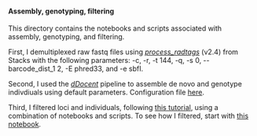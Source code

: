 #### Assembly, genotyping, filtering

This directory contains the notebooks and scripts associated with assembly, genotyping, and filtering.

First, I demultiplexed raw fastq files using [*process_radtags*](https://catchenlab.life.illinois.edu/stacks/comp/process_radtags.php) (v2.4) from Stacks with the following parameters: -c, -r, -t 144, -q,  -s 0, --barcode_dist_1 2, -E phred33, and -e sbfI.

Second, I used the [*dDocent*](https://www.ddocent.com/) pipeline to assemble de novo and genotype indivdiuals using default parameters. Configuration file [here]().

Third, I filtered loci and individuals, following [this tutorial](https://www.ddocent.com/filtering/), using a combination of notebooks and scripts. To see how I filtered, start with [this notebook]().